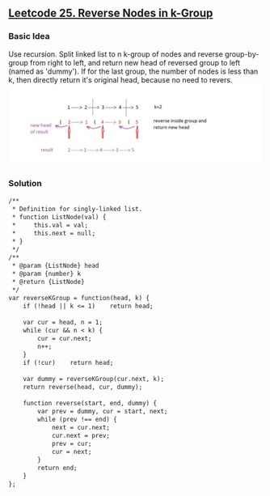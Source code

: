 ## [Leetcode 25. Reverse Nodes in k-Group](https://leetcode.com/problems/reverse-nodes-in-k-group/description/)
### Basic Idea
Use recursion. Split linked list to n k-group of nodes and reverse group-by-group from right to left, and return new head of reversed group to left (named as 'dummy'). If for the last group, the number of nodes is less than k, then directly return it's original head, because no need to revers.
![idea](/img/LC-25.jpg)

### Solution
```
/**
 * Definition for singly-linked list.
 * function ListNode(val) {
 *     this.val = val;
 *     this.next = null;
 * }
 */
/**
 * @param {ListNode} head
 * @param {number} k
 * @return {ListNode}
 */
var reverseKGroup = function(head, k) {
    if (!head || k <= 1)    return head;
    
    var cur = head, n = 1;
    while (cur && n < k) {
        cur = cur.next;
        n++;
    }
    if (!cur)    return head;
    
    var dummy = reverseKGroup(cur.next, k);
    return reverse(head, cur, dummy);
    
    function reverse(start, end, dummy) {
        var prev = dummy, cur = start, next;
        while (prev !== end) {
            next = cur.next;
            cur.next = prev;
            prev = cur;
            cur = next;
        }
        return end;
    }
};
```
